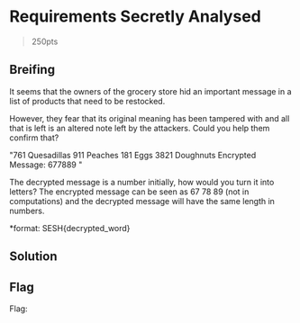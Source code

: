 # Requirements Secretly Analysed
> 250pts

## Breifing
It seems that the owners of the grocery store hid an important message in a list of products that need to be restocked.

However, they fear that its original meaning has been tampered with and all that is left is an altered note left by the attackers. Could you help them confirm that?

"761 Quesadillas 911 Peaches 181 Eggs 3821 Doughnuts Encrypted Message: 677889 "

The decrypted message is a number initially, how would you turn it into letters? The encrypted message can be seen as 67 78 89 (not in computations) and the decrypted message will have the same length in numbers.

*format: SESH{decrypted_word}

## Solution

## Flag
Flag: ` `